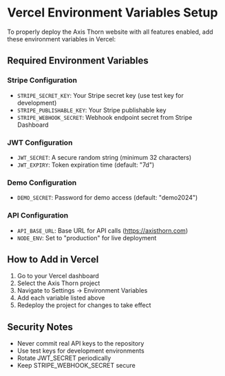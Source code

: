 # Vercel Environment Variables Setup

To properly deploy the Axis Thorn website with all features enabled, add these environment variables in Vercel:

## Required Environment Variables

### Stripe Configuration
- `STRIPE_SECRET_KEY`: Your Stripe secret key (use test key for development)
- `STRIPE_PUBLISHABLE_KEY`: Your Stripe publishable key
- `STRIPE_WEBHOOK_SECRET`: Webhook endpoint secret from Stripe Dashboard

### JWT Configuration
- `JWT_SECRET`: A secure random string (minimum 32 characters)
- `JWT_EXPIRY`: Token expiration time (default: "7d")

### Demo Configuration
- `DEMO_SECRET`: Password for demo access (default: "demo2024")

### API Configuration
- `API_BASE_URL`: Base URL for API calls (https://axisthorn.com)
- `NODE_ENV`: Set to "production" for live deployment

## How to Add in Vercel

1. Go to your Vercel dashboard
2. Select the Axis Thorn project
3. Navigate to Settings → Environment Variables
4. Add each variable listed above
5. Redeploy the project for changes to take effect

## Security Notes

- Never commit real API keys to the repository
- Use test keys for development environments
- Rotate JWT_SECRET periodically
- Keep STRIPE_WEBHOOK_SECRET secure
